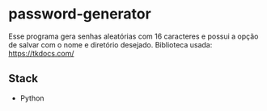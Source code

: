 # password-generator

Esse programa gera senhas aleatórias com 16 caracteres e possui a opção de salvar com o nome e diretório desejado.
Biblioteca usada: <https://tkdocs.com/>

## Stack
- Python

